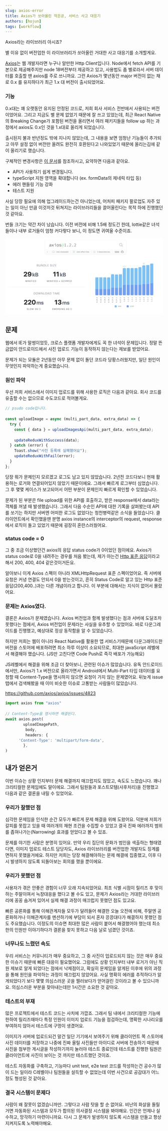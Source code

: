 ```yaml
---
slug: axios-error
title: Axios가 쏘아올린 작은공, 서비스 사고 대응기
authors: [hojun]
tags: [workflow]
---
```


Axios라는 라이브러리 아시죠?

별 이유 없이 버전업한 이 라이브러리가 쏘아올린 거대한 사고 대응기를 소개할게요.

<!--truncate-->

[Axios](https://axios-http.com/kr/docs/intro)는 웹 개발자라면 누구나 알만한 Http Client입니다. Node에서 fetch API를 기본으로 제공해주지만 node 18버전부터 제공하고 있고, 사용법도 좀 별로라서 서버 데이터를 호출할 땐 axios를 주로 쓰니까요. 그런 Axios가 몇년동안 major 버전이 없는 채로 0.x 를 유지하다가 최근 1.x 대 버전이 출시되었어요.

### 기능

0.x대는 꽤 오랫동안 유지된 안정된 코드로, 저희 회사 서비스 전반에서 사용되는 버전이었어요. 그리고 지금도 별 문제 없었기 때문에 잘 쓰고 있었는데, 최근 React Native의 Breaking Change가 포함된 버전을 올리면서 여러 패키지들을 follow up 하는 과정에서 axios도 0.x인 것을 1.x대로 올리게 되었습니다.

출시된지 불과 반년정도 밖에 지나지 않았는데, 그 내용을 보면 엄청난 기능들이 추가되고 아무 설정 없이 버전만 올려도 완전히 호환된다고 나와있었기 때문에 올리는김에 같이 올리기로 했습니다.

구체적인 변경사항은 [이 문서](https://github.com/axios/axios/releases/tag/v1.0.0)를 참조하시고, 요약하면 다음과 같아요.

- API가 사용하기 쉽게 변경됩니다.
- typeScript 지원 영역을 확대합니다 (ex. formData의 제네릭 타입 등)
- 에러 핸들링 기능 강화
- 테스트 지원

사실 당장 필요에 의해 업그레이드하는건 아니었는데, 어처피 패키지 팔로업도 자주 있는 일이 아닌 만큼 이것저것 뒤쳐지는 라이브러리들을 끌어올린다는 목적 하에 진행했던 것 같아요.

번들 크기는 약간 차이 났습니다. 이전 버전에 비해 1.5배 정도긴 한데, lottie같은 녀석들이나 내부 로거들이 엄청 커다랗다 보니, 이 정도면 귀여울 수준이죠.

![axios 번들크기](./1.png)

## 문제

웹에서 IE가 말썽이었듯, 크로스 플랫폼 개발자에게도 꼭 한 녀석이 문제입니다. 정말 뜬금없이 안드로이드에서 사진 업로드 기능이 동작하지 않는다는 제보를 받았어요.

문제가 되는 모듈은 2년동안 아무 문제 없이 돌던 코드라 당황스러웠지만, 일단 원인이 무엇인지 파악하는게 중요했습니다.

### 원인 파악

우선 저희 서비스에서 이미지 업로드를 위해 사용한 로직은 다음과 같아요. 회사 코드를 유출할 수는 없으므로 수도코드로 적어볼게요.

```jsx
// psudo code입니다.

const uploadImage = async (multi_part_data, extra_data) => {
  try {
    const { data } = uploadImagesApi(multi_part_data, extra_data);

    updateReduxWithSuccess(data);
  } catch (error) {
    Toast.show("사진 등록에 실패했어요");
    updateReduxWithFail(error);
  }
};
```

당장 뭐가 문제인지 모르겠고 로그도 남고 있지 않았습니다. 2년전 코드다보니 현재 활용하는 로거와 연결되어있지 않았기 때문이에요. 그래서 빠르게 로그부터 심었습니다. 그 후 몇몇 케이스가 보고되어서 어떤 부분이 문제인지 빠르게 확인할 수 있었습니다.

문제가 된 부분은 file upload를 위한 API를 호출하고, 받은 response에서 data라는 객체를 꺼낼 때 발생했습니다. 그래서 다음 수순인 API에 대한 기록을 살펴봤는데 API를 쏘기는 하지만 서버엔 어떠한 로그도 없었다는 청천병력같은 소식을 들었습니다. 클라이언트에서 확인했을땐 분명 axios instance의 interceptor의 request, response 에서 로직이 돌고 있었기 때문에 굉장히 혼란스러웠어요.

### status code = 0

그 중 조금 이상했던건 axios의 응답 status code가 0이었던 점이에요. Axios가 status code로 0을 내려주는 경우를 처음 봤는데, 제가 아는건 [Http 표준 응답](https://en.wikipedia.org/wiki/List_of_HTTP_status_codes)이라고 해서 200, 400, 404 같은것이거든요.

알아보니 이게 Axios 스펙이 아니라 XMLHttpRequest 표준 스펙이었어요. 즉 서버에 요청은 커녕 연결도 안되서 0을 받는것이고, 흔히 Status Code로 알고 있는 Http 표준 응답(200,400..)과는 다른 개념이라고 합니다. 이 부분에 대해서는 지식이 없어서 몰랐어요.

### 문제는 Axios였다.

결론은 Axios가 문제였습니다. Axios 버전업과 함께 발생했다는 점과 서버에 도달조차 못했다는 점에서, Axios 버전업이 문제라는 사실을 유추할 수 있었어요. 바로 다운그레이드를 진행했고, 예상대로 정상 동작함을 알 수 있었습니다.

하지만 저희는 웹이 아니라 React Native를 활용한 앱 서비스기때문에 다운그래이드한 버전을 스토어에 배포하려면 최소 하루 이상이 소요되므로, 최대한 javaScript 레벨에서 해결해야 했습니다. (JS만 고친다면 Code Push로 즉각 배포가 가능해요)

JS레벨에서 해결을 위해 조금 더 찾아보니, 관련된 이슈가 많았습니다. 유독 안드로이드에서만, Axios가 1.x 버전으로 올라가면서 Android에서 Multi-Part 타입 데이터를 요청할 때 Content-Type을 명시하지 않으면 요청이 가지 않는 문제였어요. 뒤늦게 issue 탭에서 검색해봤을 때 이미 비슷한 이슈로 고통받는 사람들이 많았습니다.

https://github.com/axios/axios/issues/4823

```jsx
import axios from "axios"

// Content-Type을 명시하면 해결된다.
await axios.post(
		uploadImagePath,
		 body,
		 headers: {
      'Content-Type': 'multipart/form-data',
		},
)
```

## 내가 얻은거

이번 이슈는 상황 인지부터 문제 해결까지 매끄럽지도 않았고, 속도도 느렸습니다. 꽤나 크리티컬한 문제임에도 말이에요. 그래서 팀원들과 포스트모템(사후처리)을 진행했고 다음과 같은 결론을 내릴 수 있었어요.

### 우리가 잘했던 점

심각한 문제임을 인식한 순간 모두가 빠르게 문제 해결을 위해 도왔어요. 덕분에 저희가 갈피를 못잡고 있을 때 여러개의 재현 조건을 수집할 수 있었고 결국 진짜 에러까지 범위를 좁혀나가는(Narrowing) 효과를 얻었다고 볼 수 있죠.

문제를 야기한 사람은 분명히 있어요. 만약 우리 집단의 문화가 범인을 색출하는 형태였다면, 이미지 업로드 테스트 담당자도, Axios 라이브러리를 버전업한 개발자도 징계를 면하지 못했을거에요. 하지만 저희는 당장 해결해야하는 문제 해결에 집중했고, 이후 다시 발생하지 않도록 되돌아보는 회의를 했을 뿐이에요.

### 우리가 못했던 점

사용자가 겪은 안좋은 경험이 너무 오래 지속되었어요. 최초 식별 시점이 릴리즈 후 맞이하는 주말이여서 늑장대응을 했다고 볼 수도 있고, 문제가 Axios라는 거대한 라이브러리에 꽁꽁 숨겨져 있어서 실제 해결 과정이 매끄럽지 못했던 점도 있고요.

빠른 공론화를 통해 이해관계자들 모두가 달려들어 해결한 오늘 오전에 비해, 주말엔 공론화하거나 이해관계자를 멘션하기에 부담이 되서 혼자 끙끙대다가 해결하지 못했던 점도 주요했습니다. 이정도의 이슈면 최대한 많은 사람이 붙어서 해결했어야 했는데 최소한의 인원만 이야기하다가 결론을 찾지 못하고 다음 날로 넘겼던 것이죠.

### 너무나도 느렸던 속도

우리 서비스는 커뮤니티가 매우 중요하고, 그 중 사진이 업로드되지 않는 것은 매우 중요한 이슈기 때문에 빠른 대응이 필요했어요. 그럼에도 상황 인지부터 내부 로거가 아닌 직원 제보로 알게 되었다는 점에서 낙제점이고, 확실히 문제임을 알게된 이후에 위의 과정을 통해 원인을 파악하는 과정이 매끄럽지 않았어요. 사실 명확히 에러를 추적하다가 알게되었다기 보다 몇몇 의심스러운 곳을 찔러보다가 얻어걸린 것이라고 볼 수 있으니까요. 의심스러운 부분을 찾아내는데만 1시간은 소요한 것 같아요.

### 테스트의 부재

많은 프로젝트에서 테스트 코드는 사치에 가깝죠. 그래서 팀 내에서 크리티컬한 기능에 한하여 릴리즈때마다 특정 인원이 이미지 업로드 기능을 점검하는데, 명확한 시나리오를 부여하지 않아서 테스트에 구멍이 생겼어요.

이미지가 서버에 업로드되건 말건 일단 기기에서 보여주기 위해 클라이언트 쪽 스토어에 사진 데이터를 저장하고 나중에 진짜 올릴 사진들만 아이디로 서버에 전송하기 때문에 사진을 첨부한 게시글을 작성하기까지 눌러야 테스트 종료인데 테스트를 진행한 팀원은 클라이언트에 사진이 보이는 것 까지만 테스트했던 것이죠.

테스트 자동화를 구축하고, 기능마다 unit test, e2e test 코드를 작성하는건 공수가 많이 드는 일이라 C레벨이나 팀원들을 설득할 수 없었는데 이번 사건으로 공감대가 어느정도 형성된 것 같아요.

### 결국 시스템이 문제다

사람이 왜 잘못이 없겠습니까만. 그렇다고 사람 탓을 할 순 없어요. 비난의 화살을 돌릴거면 자동화된 시스템과 모두가 합의된 의사결정 시스템을 봐야해요. 인간은 언제나 실수하고, 망각하기 마련이니까요. 다시 그 문제가 발생하지 않도록 시스템을 만들고 항상 지켜지도록 노력해야해요.
